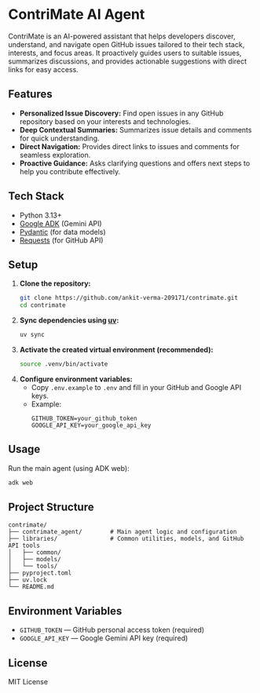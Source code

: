 # ContriMate AI Agent

ContriMate is an AI-powered assistant that helps developers discover, understand, and navigate open GitHub issues tailored to their tech stack, interests, and focus areas. It proactively guides users to suitable issues, summarizes discussions, and provides actionable suggestions with direct links for easy access.

## Features

- **Personalized Issue Discovery:** Find open issues in any GitHub repository based on your interests and technologies.
- **Deep Contextual Summaries:** Summarizes issue details and comments for quick understanding.
- **Direct Navigation:** Provides direct links to issues and comments for seamless exploration.
- **Proactive Guidance:** Asks clarifying questions and offers next steps to help you contribute effectively.

## Tech Stack

- Python 3.13+
- [Google ADK](https://pypi.org/project/google-adk/) (Gemini API)
- [Pydantic](https://docs.pydantic.dev/) (for data models)
- [Requests](https://docs.python-requests.org/) (for GitHub API)

## Setup

1. **Clone the repository:**
   ```bash
   git clone https://github.com/ankit-verma-209171/contrimate.git
   cd contrimate
   ```
2. **Sync dependencies using [uv](https://github.com/astral-sh/uv):**
   ```bash
   uv sync
   ```
3. **Activate the created virtual environment (recommended):**
   ```bash
   source .venv/bin/activate
   ```
4. **Configure environment variables:**
   - Copy `.env.example` to `.env` and fill in your GitHub and Google API keys.
   - Example:
     ```env
     GITHUB_TOKEN=your_github_token
     GOOGLE_API_KEY=your_google_api_key
     ```

## Usage

Run the main agent (using ADK web):

```bash
adk web
```

## Project Structure

```
contrimate/
├── contrimate_agent/        # Main agent logic and configuration
├── libraries/               # Common utilities, models, and GitHub API tools
│   ├── common/
│   ├── models/
│   └── tools/
├── pyproject.toml
├── uv.lock
└── README.md
```

## Environment Variables

- `GITHUB_TOKEN` — GitHub personal access token (required)
- `GOOGLE_API_KEY` — Google Gemini API key (required)

## License

MIT License